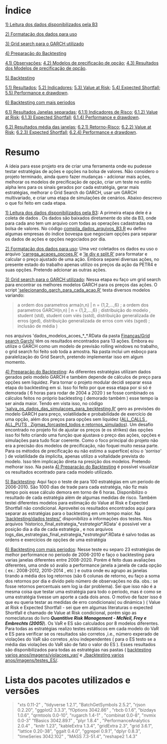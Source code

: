 # Índice

[1) Leitura dos dados disponibilizados pela B3](.//Lendo%20Arquivos%20da%20B3/)

[2) Formatação dos dados para uso](.//Formatando%20os%20Dados/)

[3) Grid search para o GARCH utilizado](.//Grid%20search%20Garch/)

[4) Preparação do Backtesting](.//Gerando%20Dados%20para%20o%20Backtesting/)

[4.1) Observações](.//Gerando%20Dados%20para%20o%20Backtesting#observação-sobre-os-preços-simulados);
[4.2) Modelos de precificação de opção](.//Gerando%20Dados%20para%20o%20Backtesting#modelos-para-precificação-utilizados);
[4.3) Resultados dos Modelos de precificação de opção](.//Gerando%20Dados%20para%20o%20Backtesting/README.md#resultados).

[5) Backtesting](.//backtesting/)

[5.1) Resultados](.//backtesting#resultados);
[5.2) Indicadores](.//backtesting#indicadores);
[5.3) Value at Risk](.//backtesting#var);
[5.4) Expected Shortfall](.//backtesting#es);
[5.5) Performance e drawdown](.//backtesting#performance-e-drawdown).

[6) Backtesting com mais periodos](.//backtesting%20varios%20anos)

[6.1) Resultados Janelas separadas](.//backtesting%20varios%20anos#resultados-janelas-separadas);
[6.1.1) Indicadores de Risco](.//backtesting%20varios%20anos#indicadores);
[6.1.2) Value at Risk](.//backtesting%20varios%20anos#value-at-risk);
[6.1.3) Expected Shortfall](.//backtesting%20varios%20anos#expected-shortfall);
[6.1.4) Performance e drawdown](.//backtesting%20varios%20anos#performance-e-drawdown).

[6.2) Resultados média das janelas](.//backtesting%20varios%20anos#resultados-média-das-janelas);
[6.2.1) Retorno-Risco](.//backtesting%20varios%20anos#retorno-risco);
[6.2.2) Value at Risk](.//backtesting%20varios%20anos#var);
[6.2.3) Expected Shortfall](.//backtesting%20varios%20anos#es);
[6.2.4) Performance e drawdown](.//backtesting%20varios%20anos#performance-e-drawdown-1).

# Resumo

A ídeia para esse projeto era de criar uma ferramenta onde eu pudesse testar estratégias de ações e opções na bolsa de valores. Não considero o projeto terminado, ainda quero fazer mudanças - adcionar mais ações, melhorar os modelos de precificação de opção, criar um teste no estilo alpha lens para os sinais gerados por cada estratégia, gerar mais estratégias, melhorar o Grid Search do GARCH, usar um GARCH multivariado, e criar uma etapa de simulações de cenários. Abaixo descrevo o que foi feito em cada etapa.

[1) Leitura dos dados disponibilizados pela B3](.//Lendo%20Arquivos%20da%20B3/): A primeira etapa dele é a coleta de dados  . Os dados são baixados diretamente do site da B3, onde para cada ano tem um arquivo com todas as operações cadastradas na bolsa de valores. No código [compila_dados_arquivos_B3.R](Lendo%20Arquivos%20da%20B3/compila_dados_arquivos_B3.R) eu defino algumas empresas do índice bovespa que negociam opções para separar os dados de ações e opções negociados por dia.

[2) Formatação dos dados para uso](.//Formatando%20os%20Dados/):  Uma vez coletados os dados eu uso o arquivo ['carrega_acaoes_opcoes.R'](./Formatando%20os%20Dados/carrega_acaoes_opcoes.R) e ['le div e split.R'](./Formatando%20os%20Dados/le%20div%20e%20split.R) para formatar e calcular o preço ajustado de uma ação. Embora separei diversas ações, no presente estado do trabalho apenas utilizo os preços da ação da PETR4 e suas opções. Pretendo adcionar as outras ações.

[3) Grid search para o GARCH utilizado](.//Grid%20search%20Garch/): Nessa etapa eu faço um grid search para encontrar os melhores modelos GARCH para os preços das ações. O script ['selecionando_garch_para_cada_acao.R'](Grid%20search%20Garch/selecionando_garch_para_cada_acao.R) testa diversos modelos variando: 
> a ordem dos parametros arma(n,n) | n = {1,2,...,6} ;  a ordem dos parametros GARCH(n,n) | n = {1,2,...,6} ; distribuição do modelo , student (std), student com viés (sstd), distribuição generalizada de erros (ged), distribuição generalizada de erros com viés (sged) ; inclusão de média )

nos arquivos 'dados_modelos_acoes_\*_\*.RData da pasta [Finanças/Grid search Garch/](.//Grid%20search%20Garch/) têm os resultados encontrados para 13 ações. Embora eu utilize o GARCH como um modelo de previsão rolling windows no trabalho, o grid search foi feito sob toda a amostra. Na pasta inclui um esboço para paralelização do Grid Search, pretendo implementar isso em algum momento.

[4) Preparação do Backtesting](.//Gerando%20Dados%20para%20o%20Backtesting/): As diferentes estratégias utilizam dados gerados pelo modelo GARCH e também depende de cálculos de preço para opções sem liquidez. Para tornar o projeto modular decidi separar essa etapa do backtesting em si. Isso foi feito por que essa etapa por si só é demorada ( 6 horas para rodar de 2004 a 2020 ) se fosse combinado os cálculos feitos no próprio backtesting ( demorado também ) esse tempo ia ser ainda maior. Tendo em vista isso, no código ['salva_os_dados_das_simulacoes_para_becktesting.R'](/Gerando%20Dados%20para%20o%20Backtesting/salva_os_dados_das_simulacoes_para_becktesting.R) gero as previsões do modelo GARCH para preço, volatilidade e probabilidade de exercício de uma opção, além dos preços para opções sem liquidez ([ALL_CALLS , ALL_PUTS , Zigmas_forcasted_todos e retornos_simulados](/Gerando%20Dados%20para%20o%20Backtesting/dados%20backtesting)). Um desafio encontrado no projeto foi de ajustar os preços (e os strikes) das opções isso foi feito criando uma função que ajustava o preço das ações, opções e simulações para tudo ficar coerente.  Como o foco principal do projeto não era a precisão dos modelos de precificação, não foquei muito nessa parte. Para os métodos de precificação eu não estimo a superfíce( e/ou o *'sorriso'* ) de volatilidade da ímplicita, apenas utilizo a voltalidade prevista do modelo. Isso têm implicação direta na presição dos modelos. Pretendo melhorar isso. Na pasta [4) Preparação do Backtesting](.//Gerando%20Dados%20para%20o%20Backtesting/) é possível visualizar os resultados econtrado para cada modelo utilizado.

[5) Backtesting](.//backtesting/): Aqui faço o teste de para 100 estratégias em um periodo de 2006-2010. São 1000 dias de trade para cada estratégia, não fiz mais tempo pois esse  cálculo demora em torno de 6 horas. Disponíbilizo o resultado de cada estratégia além de algumas medidas de risco. Também testei diferentes modelos para estimação do Value at Risk e Expected Shortfall não condicional. Aproveitei os resultados encontrados aqui para separar as estratégias para o backtesting em um tempo maior. Na ['backtesting/dados testes/'](/backtesting/dados%20testes) disponibilizo a informações dos testes. Nos arquivos 'historico_final_estrategia_\*_estrategia_\*.RData' é possível ver a posição dia a dia de cada estratégia , e nos arquivos logs_das_estrategias_final_estrategia_\*_estrategia_\*.RData é salvo todas as ordens e exercícios de opções de uma estratégia

[6) Backtesting com mais periodos](.//backtesting%20varios%20anos): Nesse teste eu separo 23 estratégias de melhor performance no periodo de 2006-2010 e faço o backtesting para varias janelas diferentes entre 2008-2020. Porém é feito duas avaliações diferentes, uma onde só avalio a performance janela a janela de cada opção ( ex.: 2008-2012, 2010-2014 , etc ) e outra onde eu agrupo as janelas tirando a média dos log retornos (são 6 colunas de retorno, eu faço a soma dos retornos por dia e divido pelo número de observações no dia. obs.: se fosse retornos percentuais sem log ia dar problema). Sei que isso não é a mesma coisa que testar uma estratégia para todo o periodo, mas é como se uma estratégia tivesse um aporte a cada dois anos. O motivo de fazer isso é que eu queria testar as medidas de erro condicionais( ou dinámica ) ( Value at Risk e Expected Shortfall - sei que em algumas literaturas o expected Shortfall  é chamado de Value at Risk condicional, porém sigo as nomeclaturas do livro ***Quantitive Risk Management - McNeil, Frey e Embrechts (2005)***). Os VaR e ES são calculados por 8 modelos diferentes. Para todas as estratégias realizo testes estátiscos em cada modelo do VaR e ES para verificar se os resultados são corretos ,i.e., número experado de violações do VaR são corretos ,e/ou independentes ( para o ES testo se a média das violações do VaR são de fato o valor do ES ). Esses resultados são disponibilizados para todas as estratégias nas pastas ( [backtesting varios anos/imagens/violacoes_var/](./backtesting%20varios%20anos/imagens/violacoes_var) e [./backtesting varios anos/imagens/testes_ES/](./backtesting%20varios%20anos/imagens/testes_ES).

# Lista dos pacotes utilizados e versões
>"xts 0.11-2" ,
"tidyverse 1.2.1",
"BatchGetSymbols 2.5.2",
"rjson 0.2.20",
"ggplot2 3.3.3",
"fOptions 3042.86" ,
"rbcb 0.1.6",
"bizdays 1.0.6",
"qrmtools 0.0-10",
"rugarch 1.4-1" ,
"combinat 0.0-8",
"nvmix 0.0-3" 
"fBasics 3042.89.1" ,
"plyr 1.8.4" ,
"PerformanceAnalytics 2.0.4" ,
"knitr 1.23",
"kableExtra 1.3.4",
"gridExtra 2.3",
"grid 3.6.1",
"lattice 0.20-38",
"ggalt 0.4.0",
"ggrepel 0.9.1",
"dplyr 0.8.3",
"timeSeries 3042.102" ,
"MASS 7.3-51.4",
"reshape2 1.4.3"
